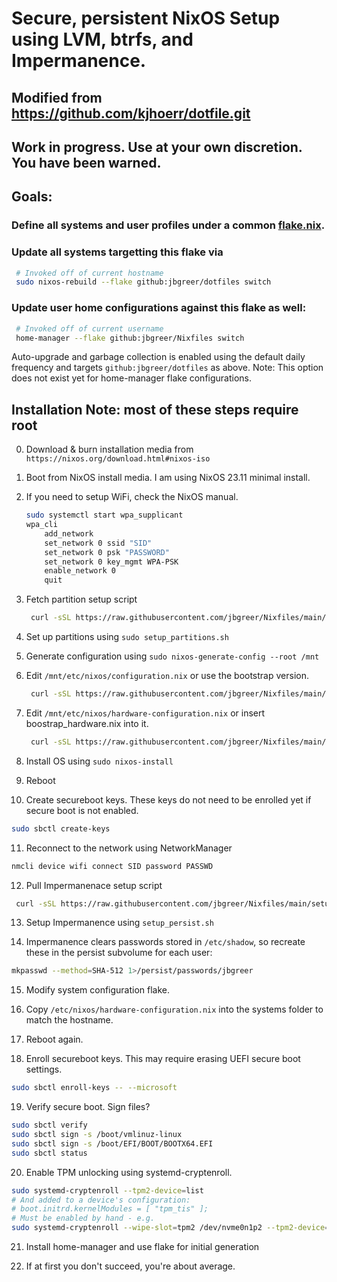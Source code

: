 # Secure, persistent NixOS Setup using LVM, btrfs, and Impermanence.

## Modified from https://github.com/kjhoerr/dotfile.git
## Work in progress.  Use at your own discretion.  You have been warned.

## Goals:
### Define all systems and user profiles under a common [flake.nix](./flake.nix). 
### Update all systems targetting this flake via

   ```bash
    # Invoked off of current hostname
    sudo nixos-rebuild --flake github:jbgreer/dotfiles switch
   ```

### Update user home configurations against this flake as well:

   ```bash
    # Invoked off of current username
    home-manager --flake github:jbgreer/Nixfiles switch
   ```

Auto-upgrade and garbage collection is enabled using the default daily frequency and targets `github:jbgreer/dotfiles` as above. 
Note: This option does not exist yet for home-manager flake configurations.

## Installation Note: most of these steps require root

0. Download & burn installation media from ```https://nixos.org/download.html#nixos-iso```

1. Boot from NixOS install media.  I am using NixOS 23.11 minimal install.

2. If you need to setup WiFi, check the NixOS manual.  

   ```bash
   sudo systemctl start wpa_supplicant
   wpa_cli
       add_network
       set_network 0 ssid "SID"
       set_network 0 psk "PASSWORD"
       set_network 0 key_mgmt WPA-PSK
       enable_network 0 
       quit
   ```

3. Fetch partition setup script

   ```bash
    curl -sSL https://raw.githubusercontent.com/jbgreer/Nixfiles/main/setup_partitions.sh -o setup_partisions.sh
   ```

4. Set up partitions using ```sudo setup_partitions.sh```
   
5. Generate configuration using ```sudo nixos-generate-config --root /mnt```

6. Edit ```/mnt/etc/nixos/configuration.nix``` or use the bootstrap version.

   ```bash
    curl -sSL https://raw.githubusercontent.com/jbgreer/Nixfiles/main/.config/nixos/systems/configuration_bootstrap.nix -o /mnt/etc/nixos/configuration.nix
   ```

7. Edit ```/mnt/etc/nixos/hardware-configuration.nix``` or insert boostrap_hardware.nix into it.

   ```bash
    curl -sSL https://raw.githubusercontent.com/jbgreer/Nixfiles/main/.config/nixos/systems/hardware_bootstrap.nix -o hardware_bootstrap.nix
   ```

8. Install OS using ````sudo nixos-install````

9. Reboot

10. Create secureboot keys. These keys do not need to be enrolled yet if secure boot is not enabled.

   ```bash
   sudo sbctl create-keys
   ```

11.  Reconnect to the network using NetworkManager

   ```bash
   nmcli device wifi connect SID password PASSWD
   ```

12. Pull Impermanenace setup script 

   ```bash
    curl -sSL https://raw.githubusercontent.com/jbgreer/Nixfiles/main/setup_persist.sh > setup_persist.sh
   ```

13. Setup Impermanence using ````setup_persist.sh````

14. Impermanence clears passwords stored in `/etc/shadow`, so recreate these in the persist subvolume for each user:

   ```bash
   mkpasswd --method=SHA-512 1>/persist/passwords/jbgreer
   ```

15. Modify system configuration flake. 

16. Copy `/etc/nixos/hardware-configuration.nix` into the systems folder to match the hostname.

17. Reboot again.

18. Enroll secureboot keys.  This may require erasing UEFI secure boot settings.

   ```bash
   sudo sbctl enroll-keys -- --microsoft
   ```

19. Verify secure boot.  Sign files?

   ```bash
   sudo sbctl verify
   sudo sbctl sign -s /boot/vmlinuz-linux
   sudo sbctl sign -s /boot/EFI/BOOT/BOOTX64.EFI
   sudo sbctl status
   ```

20. Enable TPM unlocking using systemd-cryptenroll.

   ```bash
   sudo systemd-cryptenroll --tpm2-device=list
  # And added to a device's configuration:
  # boot.initrd.kernelModules = [ "tpm_tis" ];
  # Must be enabled by hand - e.g.
   sudo systemd-cryptenroll --wipe-slot=tpm2 /dev/nvme0n1p2 --tpm2-device=auto --tpm2-pcrs=0+2+7
   ```

21. Install home-manager and use flake for initial generation

22. If at first you don't succeed, you're about average.

